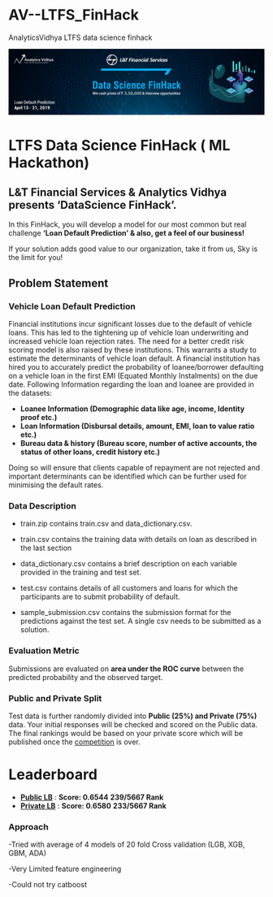 # AV--LTFS_FinHack
AnalyticsVidhya LTFS data science finhack

![title](ltfs.jpg)

# LTFS Data Science FinHack ( ML Hackathon)

## L&T Financial Services & Analytics Vidhya presents **‘DataScience FinHack’**.

In this FinHack, you will develop a model for our most common but real challenge **‘Loan Default Prediction’ & also, get a feel of our business!**

If your solution adds good value to our organization, take it from us, Sky is the limit for you!

## Problem Statement

### Vehicle Loan Default Prediction

Financial institutions incur significant losses due to the default of vehicle loans. This has led to the tightening up of vehicle loan underwriting and increased vehicle loan rejection rates. The need for a better credit risk scoring model is also raised by these institutions. This warrants a study to estimate the determinants of vehicle loan default.
A financial institution has hired you to accurately predict the probability of loanee/borrower defaulting on a vehicle loan in the first EMI (Equated Monthly Instalments) on the due date. Following Information regarding the loan and loanee are provided in the datasets:

* **Loanee Information (Demographic data like age, income, Identity proof etc.)**
* **Loan Information (Disbursal details, amount, EMI, loan to value ratio etc.)**
* **Bureau data & history (Bureau score, number of active accounts, the status of other loans, credit history etc.)**

Doing so will ensure that clients capable of repayment are not rejected and important determinants can be identified which can be further used for minimising the default rates.
 

### Data Description

* train.zip contains train.csv and data_dictionary.csv.
* train.csv contains the training data with details on loan as described in the last section
* data_dictionary.csv contains a brief description on each variable provided in the training and test set.
* test.csv contains details of all customers and loans for which the participants are to submit probability of default.
 


* sample_submission.csv contains the submission format for the predictions against the test set. A single csv needs to be submitted as a solution.
 

### Evaluation Metric

Submissions are evaluated on **area under the ROC curve** between the predicted probability and the observed target.
 

### Public and Private Split
Test data is further randomly divided into **Public (25%) and Private (75%)** data.
Your initial responses will be checked and scored on the Public data.
The final rankings would be based on your private score which will be published once the [competition](https://datahack.analyticsvidhya.com/contest/ltfs-datascience-finhack-an-online-hackathon/) is over.

# Leaderboard

* **[Public LB](https://datahack.analyticsvidhya.com/contest/ltfs-datascience-finhack-an-online-hackathon/lb)** : **Score: 0.6544** **239/5667 Rank**
* **[Private LB](https://datahack.analyticsvidhya.com/contest/ltfs-datascience-finhack-an-online-hackathon/pvt_lb)** : **Score: 0.6580** **233/5667 Rank**

### Approach
-Tried with  average of 4 models of 20 fold Cross validation (LGB, XGB, GBM, ADA)

-Very Limited feature engineering

-Could not try catboost
